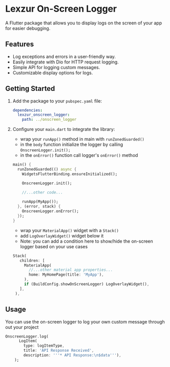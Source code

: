 # Lexzur On-Screen Logger

A Flutter package that allows you to display logs on the screen of your app for easier debugging.

## Features

- Log exceptions and errors in a user-friendly way.
- Easily integrate with Dio for HTTP request logging.
- Simple API for logging custom messages.
- Customizable display options for logs.

## Getting Started

1. Add the package to your `pubspec.yaml` file:

    ```yaml
    dependencies:
      lexzur_onscreen_logger:
        path: ../onscreen_logger
    ```

2. Configure your `main.dart` to integrate the library:

   - wrap your `runApp()` method in main with `runZonedGuarded()`
   - in the `body` function initialize the logger by calling `OnscreenLogger.init();`
   - in the `onError()` function call logger's `onError()` method

    ```dart
    main() {
      runZonedGuarded(() async {
        WidgetsFlutterBinding.ensureInitialized();

        OnscreenLogger.init();

        //...other code...
        
        runApp(MyApp());
      }, (error, stack) {
        OnscreenLogger.onError();
      });
    }
    ```

   - wrap your `MaterialApp()` widget with a `Stack()`
   - add `LogOverlayWidget()` widget below it
   - Note: you can add a condition here to show/hide the on-screen logger based on your use cases

   ```dart
   Stack(
      children: [
        MaterialApp(
          //...other material app properties...
          home: MyHomePage(title: 'MyApp'),
        ),
        if (BuildConfig.showOnScreenLogger) LogOverlayWidget(),
      ],
    ),
   ```

## Usage

You can use the on-screen logger to log your own custom message through out your project

   ```dart
   OnscreenLogger.log(
         LogItem(
           type: logItemType,
           title: 'API Response Received',
           description: '''* API Response:\n$data'''),
       );
   ```
   
